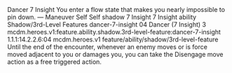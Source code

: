<ability>
  <name>Dancer</name>
  <cost>7 Insight</cost>
  <flavor>You enter a flow state that makes you nearly impossible to pin down.</flavor>
  <keywords>
    <keyword>—</keyword>
  </keywords>
  <type>Maneuver</type>
  <distance>Self</distance>
  <target>Self</target>
  <metadata>
    <class>shadow</class>
    <cost>7 Insight</cost>
    <cost_amount>7</cost_amount>
    <cost_resource>Insight</cost_resource>
    <feature_type>ability</feature_type>
    <file_dpath>Shadow/3rd-Level Features</file_dpath>
    <item_id>dancer-7-insight</item_id>
    <item_index>04</item_index>
    <item_name>Dancer (7 Insight)</item_name>
    <level>3</level>
    <scc>mcdm.heroes.v1:feature.ability.shadow.3rd-level-feature:dancer-7-insight</scc>
    <scdc>1.1.1:14.2.2.6:04</scdc>
    <source>mcdm.heroes.v1</source>
    <type>feature/ability/shadow/3rd-level-feature</type>
  </metadata>
  <effects>
    <effect type="mundane">Until the end of the encounter, whenever an enemy moves or is force moved adjacent to you or damages you, you can take the Disengage move action as a free triggered action.</effect>
  </effects>
</ability>
